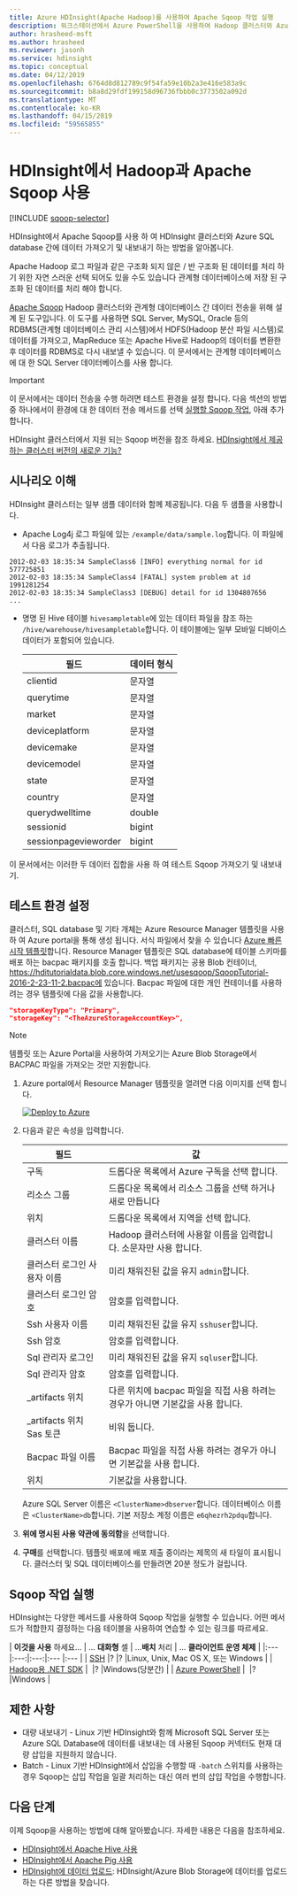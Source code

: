 ```yaml
---
title: Azure HDInsight(Apache Hadoop)를 사용하여 Apache Sqoop 작업 실행
description: 워크스테이션에서 Azure PowerShell을 사용하여 Hadoop 클러스터와 Azure SQL 데이터베이스 간에 Sqoop 가져오기 및 내보내기를 실행하는 방법을 알아봅니다.
author: hrasheed-msft
ms.author: hrasheed
ms.reviewer: jasonh
ms.service: hdinsight
ms.topic: conceptual
ms.date: 04/12/2019
ms.openlocfilehash: 6764d8d812789c9f54fa59e10b2a3e416e583a9c
ms.sourcegitcommit: b8a8d29fdf199158d96736fbbb0c3773502a092d
ms.translationtype: MT
ms.contentlocale: ko-KR
ms.lasthandoff: 04/15/2019
ms.locfileid: "59565855"
---
```

# <a name="use-apache-sqoop-with-hadoop-in-hdinsight"></a>HDInsight에서 Hadoop과 Apache Sqoop 사용
[!INCLUDE [sqoop-selector](../../../includes/hdinsight-selector-use-sqoop.md)]

HDInsight에서 Apache Sqoop를 사용 하 여 HDInsight 클러스터와 Azure SQL database 간에 데이터 가져오기 및 내보내기 하는 방법을 알아봅니다.

Apache Hadoop 로그 파일과 같은 구조화 되지 않은 / 반 구조화 된 데이터를 처리 하기 위한 자연 스러운 선택 되어도 있을 수도 있습니다 관계형 데이터베이스에 저장 된 구조화 된 데이터를 처리 해야 합니다.

[Apache Sqoop](https://sqoop.apache.org/docs/1.99.7/user.html) Hadoop 클러스터와 관계형 데이터베이스 간 데이터 전송을 위해 설계 된 도구입니다. 이 도구를 사용하면 SQL Server, MySQL, Oracle 등의 RDBMS(관계형 데이터베이스 관리 시스템)에서 HDFS(Hadoop 분산 파일 시스템)로 데이터를 가져오고, MapReduce 또는 Apache Hive로 Hadoop의 데이터를 변환한 후 데이터를 RDBMS로 다시 내보낼 수 있습니다. 이 문서에서는 관계형 데이터베이스에 대 한 SQL Server 데이터베이스를 사용 합니다.

> [!IMPORTANT]  
> 이 문서에서는 데이터 전송을 수행 하려면 테스트 환경을 설정 합니다. 다음 섹션의 방법 중 하나에서이 환경에 대 한 데이터 전송 메서드를 선택 [실행할 Sqoop 작업](#run-sqoop-jobs), 아래 추가 합니다.

HDInsight 클러스터에서 지원 되는 Sqoop 버전을 참조 하세요. [HDInsight에서 제공 하는 클러스터 버전의 새로운 기능?](../hdinsight-component-versioning.md)

## <a name="understand-the-scenario"></a>시나리오 이해

HDInsight 클러스터는 일부 샘플 데이터와 함께 제공됩니다. 다음 두 샘플을 사용합니다.

* Apache Log4j 로그 파일에 있는 `/example/data/sample.log`합니다. 이 파일에서 다음 로그가 추출됩니다.

```text
2012-02-03 18:35:34 SampleClass6 [INFO] everything normal for id 577725851
2012-02-03 18:35:34 SampleClass4 [FATAL] system problem at id 1991281254
2012-02-03 18:35:34 SampleClass3 [DEBUG] detail for id 1304807656
...
```

* 명명 된 Hive 테이블 `hivesampletable`에 있는 데이터 파일을 참조 하는 `/hive/warehouse/hivesampletable`합니다. 이 테이블에는 일부 모바일 디바이스 데이터가 포함되어 있습니다.
  
  | 필드 | 데이터 형식 |
  | --- | --- |
  | clientid |문자열 |
  | querytime |문자열 |
  | market |문자열 |
  | deviceplatform |문자열 |
  | devicemake |문자열 |
  | devicemodel |문자열 |
  | state |문자열 |
  | country |문자열 |
  | querydwelltime |double |
  | sessionid |bigint |
  | sessionpagevieworder |bigint |

이 문서에서는 이러한 두 데이터 집합을 사용 하 여 테스트 Sqoop 가져오기 및 내보내기.

## <a name="create-cluster-and-sql-database"></a>테스트 환경 설정
클러스터, SQL database 및 기타 개체는 Azure Resource Manager 템플릿을 사용 하 여 Azure portal을 통해 생성 됩니다. 서식 파일에서 찾을 수 있습니다 [Azure 빠른 시작 템플릿](https://azure.microsoft.com/resources/templates/101-hdinsight-linux-with-sql-database/)합니다. Resource Manager 템플릿은 SQL database에 테이블 스키마를 배포 하는 bacpac 패키지를 호출 합니다.  백업 패키지는 공용 Blob 컨테이너, https://hditutorialdata.blob.core.windows.net/usesqoop/SqoopTutorial-2016-2-23-11-2.bacpac에 있습니다. Bacpac 파일에 대한 개인 컨테이너를 사용하려는 경우 템플릿에 다음 값을 사용합니다.

```json
"storageKeyType": "Primary",
"storageKey": "<TheAzureStorageAccountKey>",
```

> [!NOTE]  
> 템플릿 또는 Azure Portal을 사용하여 가져오기는 Azure Blob Storage에서 BACPAC 파일을 가져오는 것만 지원합니다.

1. Azure portal에서 Resource Manager 템플릿을 열려면 다음 이미지를 선택 합니다.

    <a href="https://portal.azure.com/#create/Microsoft.Template/uri/https%3A%2F%2Fraw.githubusercontent.com%2FAzure%2Fazure-quickstart-templates%2Fmaster%2F101-hdinsight-linux-with-sql-database%2Fazuredeploy.json" target="_blank"><img src="./media/hdinsight-use-sqoop/deploy-to-azure.png" alt="Deploy to Azure"></a>

2. 다음과 같은 속성을 입력합니다.

    |필드 |값 |
    |---|---|
    |구독 |드롭다운 목록에서 Azure 구독을 선택 합니다.|
    |리소스 그룹 |드롭다운 목록에서 리소스 그룹을 선택 하거나 새로 만듭니다|
    |위치 |드롭다운 목록에서 지역을 선택 합니다.|
    |클러스터 이름 |Hadoop 클러스터에 사용할 이름을 입력합니다. 소문자만 사용 합니다.|
    |클러스터 로그인 사용자 이름 |미리 채워진된 값을 유지 `admin`합니다.|
    |클러스터 로그인 암호 |암호를 입력합니다.|
    |Ssh 사용자 이름 |미리 채워진된 값을 유지 `sshuser`합니다.|
    |Ssh 암호 |암호를 입력합니다.|
    |Sql 관리자 로그인 |미리 채워진된 값을 유지 `sqluser`합니다.|
    |Sql 관리자 암호 |암호를 입력합니다.|
    |_artifacts 위치 | 다른 위치에 bacpac 파일을 직접 사용 하려는 경우가 아니면 기본값을 사용 합니다.|
    |_artifacts 위치 Sas 토큰 |비워 둡니다.|
    |Bacpac 파일 이름 |Bacpac 파일을 직접 사용 하려는 경우가 아니면 기본값을 사용 합니다.|
    |위치 |기본값을 사용합니다.|

    Azure SQL Server 이름은 `<ClusterName>dbserver`합니다. 데이터베이스 이름은 `<ClusterName>db`합니다. 기본 저장소 계정 이름은 `e6qhezrh2pdqu`합니다.

3. **위에 명시된 사용 약관에 동의함**을 선택합니다.

4. **구매**를 선택합니다. 템플릿 배포에 배포 제출 중이라는 제목의 새 타일이 표시됩니다. 클러스터 및 SQL 데이터베이스를 만들려면 20분 정도가 걸립니다.

## <a name="run-sqoop-jobs"></a>Sqoop 작업 실행

HDInsight는 다양한 메서드를 사용하여 Sqoop 작업을 실행할 수 있습니다. 어떤 메서드가 적합한지 결정하는 다음 테이블을 사용하여 연습할 수 있는 링크를 따르세요.

| **이것을 사용** 하세요... | ... **대화형** 셸 | ...**배치** 처리 | ... **클라이언트 운영 체제** |
|:--- |:---:|:---:|:--- |:--- |
| [SSH](apache-hadoop-use-sqoop-mac-linux.md) |? |? |Linux, Unix, Mac OS X, 또는 Windows |
| [Hadoop용 .NET SDK](apache-hadoop-use-sqoop-dotnet-sdk.md) |&nbsp; |?  |Windows(당분간) |
| [Azure PowerShell](apache-hadoop-use-sqoop-powershell.md) |&nbsp; |? |Windows |

## <a name="limitations"></a>제한 사항

* 대량 내보내기 - Linux 기반 HDInsight와 함께 Microsoft SQL Server 또는 Azure SQL Database에 데이터를 내보내는 데 사용된 Sqoop 커넥터도 현재 대량 삽입을 지원하지 않습니다.
* Batch - Linux 기반 HDInsight에서 삽입을 수행할 때 `-batch` 스위치를 사용하는 경우 Sqoop는 삽입 작업을 일괄 처리하는 대신 여러 번의 삽입 작업을 수행합니다.

## <a name="next-steps"></a>다음 단계
이제 Sqoop을 사용하는 방법에 대해 알아봤습니다. 자세한 내용은 다음을 참조하세요.

* [HDInsight에서 Apache Hive 사용](../hdinsight-use-hive.md)
* [HDInsight에서 Apache Pig 사용](../hdinsight-use-pig.md)
* [HDInsight에 데이터 업로드](../hdinsight-upload-data.md): HDInsight/Azure Blob Storage에 데이터를 업로드하는 다른 방법을 찾습니다.
